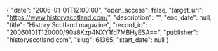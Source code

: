 {
  "date": "2006-01-01T12:00:00", 
  "open_access": false, 
  "target_url": "https://www.historyscotland.com/", 
  "description": "", 
  "end_date": null, 
  "title": "History Scotland magazine", 
  "record_id": "20060101T120000/90a8Kzp4NXY1fd7MBHyESA==", 
  "publisher": "historyscotland.com", 
  "slug": 61365, 
  "start_date": null
}

